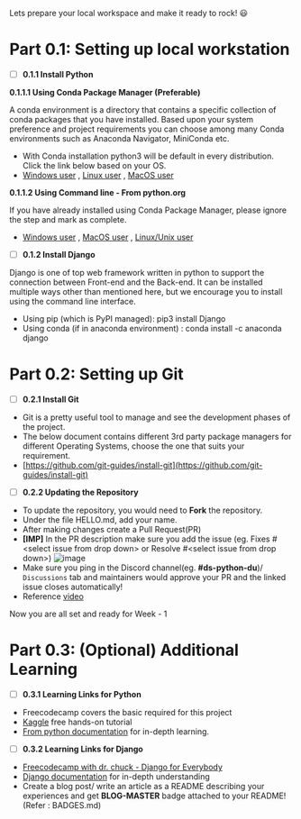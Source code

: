 
Lets prepare your local workspace and make it ready to rock! 😃

# Part 0.1: Setting up local workstation

- [ ]  **0.1.1 Install Python**

**0.1.1.1 Using Conda Package Manager (Preferable)**

A conda environment is a directory that contains a specific collection of conda packages that you have installed. Based upon your system preference and project requirements you can choose among many Conda environments such as Anaconda Navigator, MiniConda etc.

- With Conda installation python3 will be default in every distribution. Click the link below based on your OS.
- [Windows user](https://docs.anaconda.com/anaconda/install/windows/) , [Linux user](https://docs.anaconda.com/anaconda/install/linux/) , [MacOS user](https://docs.anaconda.com/anaconda/install/mac-os/)

**0.1.1.2 Using Command line - From python.org**

If you have already installed using Conda Package Manager, please ignore the step and mark as complete.

- [Windows user](https://www.python.org/downloads/windows/) , [MacOS user](https://www.python.org/downloads/macos/) , [Linux/Unix user](https://www.python.org/downloads/source/)

- [ ]  **0.1.2 Install Django**

Django is one of top web framework written in python to support the connection between Front-end and the Back-end. It can be installed multiple ways other than mentioned here, but we encourage you to install using the command line interface.

- Using pip (which is PyPI managed): pip3 install Django
- Using conda (if in anaconda environment) : conda install -c anaconda django

# Part 0.2: Setting up Git

- [ ]  **0.2.1 Install Git**
- Git is a pretty useful tool to manage and see the development phases of the project.
- The below document contains different 3rd party package managers for different Operating Systems, choose the one that suits your requirement.
- [https://github.com/git-guides/install-git](https://github.com/git-guides/install-git)

- [ ]  **0.2.2 Updating the Repository**
- To update the repository, you would need to **Fork** the repository.
- Under the file HELLO.md, add your name.
- After making changes create a Pull Request(PR)
- **[IMP]** In the PR description make sure you add the issue (eg. Fixes #\<select issue from drop down\> or Resolve #\<select issue from drop down\>)
![image](https://user-images.githubusercontent.com/22346147/141667583-fd25a07e-7d95-43aa-9c7a-1bf3abaeb9c1.png)
- Make sure you ping in the Discord channel(eg. **#ds-python-du**)/ ```Discussions``` tab and maintainers would approve your PR and the linked issue closes automatically!
- Reference [video](https://www.youtube.com/watch?v=HbSjyU2vf6Y)

Now you are all set and ready for Week - 1


# Part 0.3: (Optional) Additional Learning

- [ ]  **0.3.1 Learning Links for Python**
- Freecodecamp covers the basic required for this project
- [Kaggle](https://www.kaggle.com/learn/python) free hands-on tutorial
- [From python documentation](https://docs.python.org/3/tutorial/index.html) for in-depth learning.

- [ ]  **0.3.2 Learning Links for Django**
- [Freecodecamp with dr. chuck - Django for Everybody](https://www.google.com/url?sa=t&rct=j&q=&esrc=s&source=video&cd=&cad=rja&uact=8&ved=2ahUKEwi984LGz9nzAhUwyDgGHb8yDZsQtwJ6BAgEEAM&url=https%3A%2F%2Fwww.freecodecamp.org%2Fnews%2Fdjango-for-everybody-learn-the-popular-python-framework-from-dr-chuck%2F&usg=AOvVaw2XE5O7o5HUbR7dnjEZ28MI)
- [Django documentation](https://docs.djangoproject.com/en/3.2/intro/) for in-depth understanding
- Create a blog post/ write an article as a README describing your experiences and get **BLOG-MASTER** badge attached to your README! (Refer : BADGES.md)

